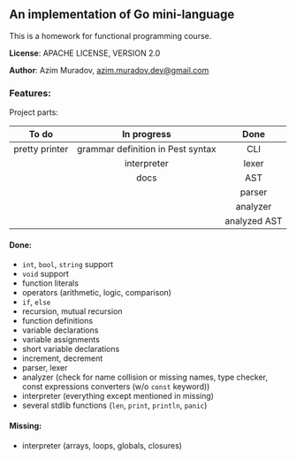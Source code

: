 ## An implementation of Go mini-language

This is a homework for functional programming course.

**License**: APACHE LICENSE, VERSION 2.0

**Author**: Azim Muradov, azim.muradov.dev@gmail.com


### Features:

Project parts:

|     To do      |            In progress            |     Done     |
| :------------: | :-------------------------------: | :----------: |
| pretty printer | grammar definition in Pest syntax |     CLI      |
|                |            interpreter            |    lexer     |
|                |               docs                |     AST      |
|                |                                   |    parser    |
|                |                                   |   analyzer   |
|                |                                   | analyzed AST |


#### Done:

- `int`, `bool`, `string` support
- `void` support
- function literals
- operators (arithmetic, logic, comparison)
- `if`, `else`
- recursion, mutual recursion
- function definitions
- variable declarations
- variable assignments
- short variable declarations
- increment, decrement
- parser, lexer
- analyzer (check for name collision or missing names, type checker, const expressions converters (w/o `const` keyword))
- interpreter (everything except mentioned in missing)
- several stdlib functions (`len`, `print`, `println`, `panic`)

#### Missing:

- interpreter (arrays, loops, globals, closures)
